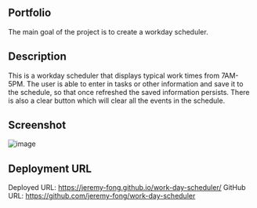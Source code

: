 ## Portfolio
The main goal of the project is to create a workday scheduler.

## Description 
This is a workday scheduler that displays typical work times from 7AM-5PM. The user is able to enter in tasks or other information and save it to the schedule, so that once refreshed the saved information persists. There is also a clear button which will clear all the events in the schedule. 

## Screenshot
![image](https://user-images.githubusercontent.com/112743562/196893706-d41d2538-3ec9-470f-b824-d307f608d3e0.png)


## Deployment URL
Deployed URL: https://jeremy-fong.github.io/work-day-scheduler/
GitHub URL: https://github.com/jeremy-fong/work-day-scheduler

